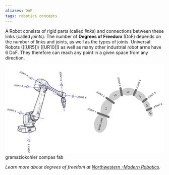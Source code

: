 ```yaml
---
aliases: DoF
tags: robotics concepts
---
```



A Robot consists of rigid parts (called *links*) and connections between these links (called *joints*). The number of **Degrees of Freedom** (DoF) depends on the number of links and joints, as well as the types of joints.
Universal Robots ([[UR5]]/ [[UR10]]) as well as many other industrial robot arms have 6 DoF. They therefore can reach any point in a given space from any direction. 

![Degrees Of Freedom](/assets/media/links_and_joints.jpg) gramaziokohler 
compas fab



*Learn more about degrees of freedom at [Northwestern -Modern Robotics](https://modernrobotics.northwestern.edu/nu-gm-book-resource/2-1-degrees-of-freedom-of-a-rigid-body/#department).*